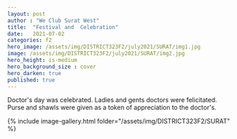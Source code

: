 ```yaml
---
layout: post
author : "We Club Surat West"
title:  "Festival and  Celebration"
date:   2021-07-02
categories: f2
hero_image: /assets/img/DISTRICT323F2/july2021/SURAT/img1.jpg
image: /assets/img/DISTRICT323F2/july2021/SURAT/img2.jpg
hero_height: is-medium
hero_background_size : cover
hero_darken: true
published: true
---
```


Doctor's day was celebrated. Ladies and gents doctors were felicitated. Purse and shawls were given as a token of appreciation to the doctor's.

{% include image-gallery.html folder="/assets/img/DISTRICT323F2/SURAT" %}